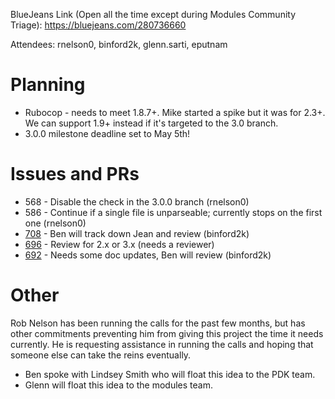 BlueJeans Link (Open all the time except during Modules Community Triage): https://bluejeans.com/280736660

Attendees: rnelson0, binford2k, glenn.sarti, eputnam

# Planning

* Rubocop - needs to meet 1.8.7+. Mike started a spike but it was for 2.3+. We can support 1.9+ instead if it's targeted to the 3.0 branch.
* 3.0.0 milestone deadline set to May 5th!

# Issues and PRs
* 568 - Disable the check in the 3.0.0 branch (rnelson0)
* 586 - Continue if a single file is unparseable; currently stops on the first one (rnelson0)
* [708](https://github.com/rodjek/puppet-lint/pull/708) - Ben will track down Jean and review (binford2k)
* [696](https://github.com/rodjek/puppet-lint/pull/696) - Review for 2.x or 3.x (needs a reviewer)
* [692](https://github.com/rodjek/puppet-lint/issues/692) - Needs some doc updates, Ben will review (binford2k)

# Other
Rob Nelson has been running the calls for the past few months, but has other commitments preventing him from giving this project the time it needs currently. He is requesting assistance in running the calls and hoping that someone else can take the reins eventually.
* Ben spoke with Lindsey Smith who will float this idea to the PDK team.
* Glenn will float this idea to the modules team.

